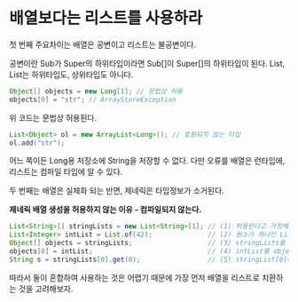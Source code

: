 # 배열보다는 리스트를 사용하라

첫 번째 주요차이는 배열은 공변이고 리스트는 불공변이다.

공변이란 Sub가 Super의 하위타입이라면 Sub[]이 Super[]의 하위타입이 된다.
List<Type1>, List<Type2>는 하위타입도, 상위타입도 아니다.

```java
Object[] objects = new Long[1]; // 문법상 허용
objects[0] = "str"; // ArrayStoreException
```

위 코드는 문법상 허용된다.

```java
List<Object> ol = new ArrayList<Long>(); // 호환되지 않는 타입
ol.add("str");
```

어느 쪽이든 Long용 저장소에 String을 저장할 수 없다. 다만 오류를 배열은 런타입에, 리스트는 컴파일 타입에 알 수 있다.

두 번째는 배열은 실체화 되는 반면, 제네릭은 타입정보가 소거된다.

**제네릭 배열 생성을 허용하지 않는 이유 - 컴파일되지 않는다.**

```java
List<String>[] stringLists = new List<String>[1]; // (1) 허용된다고 가정해보자.
List<Integer> intList = List.of(42);              // (2) 원소가 하나인 List<Integer> 생성
Object[] objects = stringLists;                   // (3) stringLists를 objects에 할당
objects[0] = intList;                             // (4) intList를 objects의 첫번째 원소로 저장한다.
String s = stringLists[0].get(0);                 // (5) stringList[0]에 들어가있는 첫번째 요소는 Integer이므로 형변환 오류 발생.
```

따라서 둘이 혼합하여 사용하는 것은 어렵기 때문에 가장 먼저 배열을 리스트로 치환하는 것을 고려해보자.

